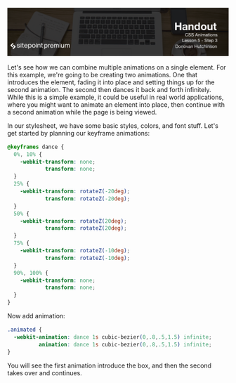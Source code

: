![](headings/5.3.png)

Let's see how we can combine multiple animations on a single element. For this example, we're going to be creating two animations. One that introduces the element, fading it into place and setting things up for the second animation. The second then dances it back and forth infinitely. While this is a simple example, it could be useful in real world applications, where you might want to animate an element into place, then continue with a second animation while the page is being viewed.

In our stylesheet, we have some basic styles, colors, and font stuff. Let's get started by planning our keyframe animations:

```css
@keyframes dance {
  0%, 10% {
    -webkit-transform: none;
            transform: none;
  }
  25% {
    -webkit-transform: rotateZ(-20deg);
            transform: rotateZ(-20deg);
  }
  50% {
    -webkit-transform: rotateZ(20deg);
            transform: rotateZ(20deg);
  }
  75% {
    -webkit-transform: rotateZ(-10deg);
            transform: rotateZ(-10deg);
  }
  90%, 100% {
    -webkit-transform: none;
            transform: none;
  }
}
```

Now add animation:

```css
.animated {
  -webkit-animation: dance 1s cubic-bezier(0,.8,.5,1.5) infinite;
          animation: dance 1s cubic-bezier(0,.8,.5,1.5) infinite;
}
```

You will see the first animation introduce the box, and then the second takes over and continues.
